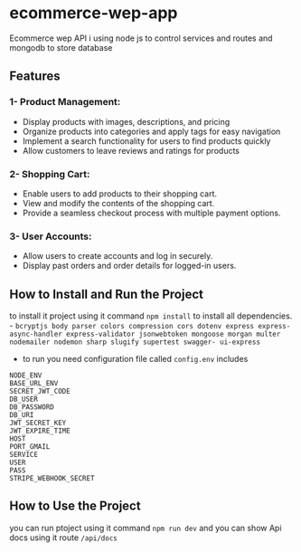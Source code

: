 # ecommerce-wep-app
   Ecommerce wep API  i using node js to control services and routes and mongodb to store database

## Features
### 1- Product Management: 
   - Display products with images, descriptions, and pricing
   - Organize products into categories and apply tags for easy navigation
   - Implement a search functionality for users to find products quickly
   - Allow customers to leave reviews and ratings for products
   ### 2- Shopping Cart:
   - Enable users to add products to their shopping cart.
   - View and modify the contents of the shopping cart.
   - Provide a seamless checkout process with multiple payment options.
  ### 3- User Accounts:
   - Allow users to create accounts and log in securely.
   - Display past orders and order details for logged-in users.

##  How to Install and Run the Project
  to install it project using it command `npm install` to install all dependencies.
    - ```bcryptjs
       body
       parser
       colors
       compression
       cors
       dotenv
       express
       express-async-handler
       express-validator
       jsonwebtoken
       mongoose
       morgan
       multer
       nodemailer
       nodemon
       sharp
       slugify
       supertest
      swagger-
      ui-express```
- to run you need configuration file called `config.env` includes 
 ```PORT
 NODE_ENV
 BASE_URL_ENV
 SECRET_JWT_CODE
 DB_USER
 DB_PASSWORD
 DB_URI
JWT_SECRET_KEY
JWT_EXPIRE_TIME
HOST
PORT_GMAIL
SERVICE
USER
PASS
STRIPE_WEBHOOK_SECRET
```
## How to Use the Project
  you can run ptoject using it command `npm run dev` and  you can show Api docs  using  it route `/api/docs`



  
